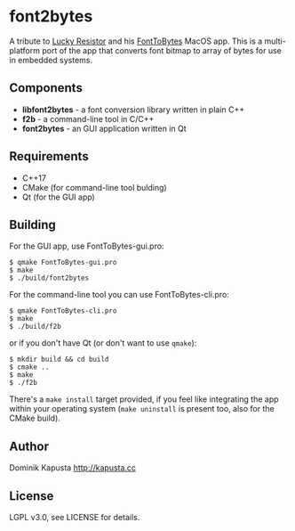font2bytes
========================

A tribute to [Lucky Resistor](http://luckyresistor.me) and his [FontToBytes](https://github.com/LuckyResistor/FontToBytes) MacOS app. This is a multi-platform port of the app that converts font bitmap to array of bytes for use in embedded systems.

Components
-------------------

* **libfont2bytes** - a font conversion library written in plain C++
* **f2b** - a command-line tool in C/C++
* **font2bytes** - an GUI application written in Qt

Requirements
-------------------
* C++17
* CMake (for command-line tool bulding)
* Qt (for the GUI app)

Building
-------------------
For the GUI app, use FontToBytes-gui.pro:

    $ qmake FontToBytes-gui.pro
    $ make
    $ ./build/font2bytes

For the command-line tool you can use FontToBytes-cli.pro:

    $ qmake FontToBytes-cli.pro
    $ make
    $ ./build/f2b

or if you don't have Qt (or don't want to use `qmake`):

    $ mkdir build && cd build
    $ cmake ..
    $ make
    $ ./f2b

There's a `make install` target provided, if you feel like integrating the app within your operating system (`make uninstall` is present too, also for the CMake build).

Author
-------------------

Dominik Kapusta http://kapusta.cc


License
-------------------
LGPL v3.0, see LICENSE for details.
